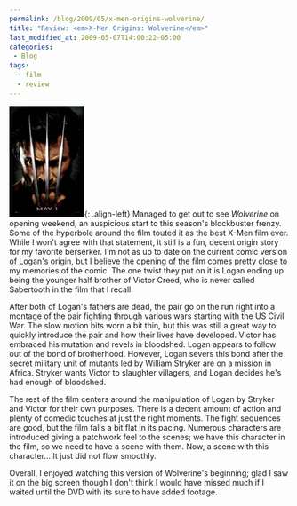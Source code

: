 ```yaml
---
permalink: /blog/2009/05/x-men-origins-wolverine/
title: "Review: <em>X-Men Origins: Wolverine</em>"
last_modified_at: 2009-05-07T14:00:22-05:00
categories:
 - Blog
tags:
  - film
  - review
---
```


![X-Men Origins: Wolverine](/assets/images/reviews/wolverine_origins.jpg){: .align-left}
Managed to get out to see <em>Wolverine</em> on opening weekend, an auspicious start to this season's blockbuster frenzy.
Some of the hyperbole around the film touted it as the best X-Men film ever. While I won't agree with that statement, it
still is a fun, decent origin story for my favorite berserker. I'm not as up to date on the current comic version of
Logan's origin, but I believe the opening of the film comes pretty close to my memories of the comic. The one twist they
put on it is Logan ending up being the younger half brother of Victor Creed, who is never called Sabertooth in the film
that I recall.

After both of Logan's fathers are dead, the pair go on the run right into a montage of the pair fighting through various
wars starting with the US Civil War. The slow motion bits worn a bit thin, but this was still a great way to quickly
introduce the pair and how their lives have developed. Victor has embraced his mutation and revels in bloodshed. Logan
appears to follow out of the bond of brotherhood. However, Logan severs this bond after the secret military unit of
mutants led by William Stryker are on a mission in Africa. Stryker wants Victor to slaughter villagers, and Logan
decides he's had enough of bloodshed.

The rest of the film centers around the manipulation of Logan by Stryker and Victor for their own purposes. There is a
decent amount of action and plenty of comedic touches at just the right moments. The fight sequences are good, but the
film falls a bit flat in its pacing. Numerous characters are introduced giving a patchwork feel to the scenes; we have
this character in the film, so we need to have a scene with them. Now, a scene with this character... It just did not
flow smoothly.

Overall, I enjoyed watching this version of Wolverine's beginning; glad I saw it on the big screen though I don't think
I would have missed much if I waited until the DVD with its sure to have added footage.